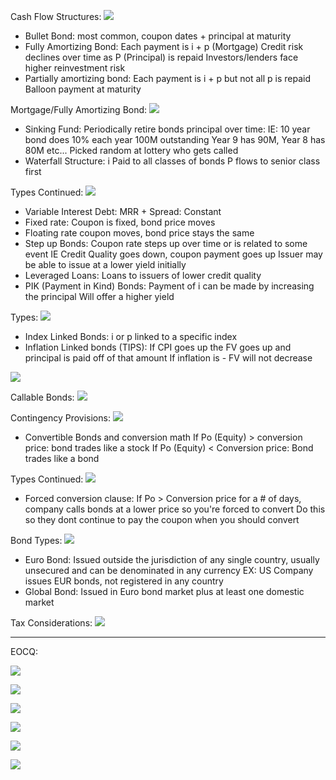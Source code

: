 
Cash Flow Structures:
![](https://i.imgur.com/b0P5k0B.png)
- Bullet Bond: most common, coupon dates + principal at maturity
- Fully Amortizing Bond: Each payment is i + p (Mortgage)
  Credit risk declines over time as P (Principal) is repaid
  Investors/lenders face higher reinvestment risk
- Partially amortizing bond: Each payment is i + p but not all p is repaid
  Balloon payment at maturity


Mortgage/Fully Amortizing Bond:
![](https://i.imgur.com/XEZwYkK.png)
- Sinking Fund: Periodically retire bonds principal over time:
  IE: 10 year bond does 10% each year 100M outstanding
  Year 9 has 90M, Year 8 has 80M etc...
  Picked random at lottery who gets called
- Waterfall Structure: i Paid to all classes of bonds P flows to senior class first


Types Continued:
![](https://i.imgur.com/G6C4F8j.png)
- Variable Interest Debt: MRR + Spread: Constant
- Fixed rate: Coupon is fixed, bond price moves
- Floating rate coupon moves, bond price stays the same
- Step up Bonds: Coupon rate steps up over time or is related to some event
  IE Credit Quality goes down, coupon payment goes up
  Issuer may be able to issue at a lower yield initially 
- Leveraged Loans: Loans to issuers of lower credit quality
- PIK (Payment in Kind) Bonds: Payment of i can be made by increasing the principal
  Will offer a higher yield



Types:
![](https://i.imgur.com/CAyeVN2.png)
- Index Linked Bonds: i or p linked to a specific index
- Inflation Linked bonds (TIPS): If CPI goes up the FV goes up and principal is paid off of that amount 
  If inflation is - FV will not decrease



![](https://i.imgur.com/c2sVoZ3.png)



Callable Bonds:
![](https://i.imgur.com/RPSc416.png)



Contingency Provisions:
![](https://i.imgur.com/cxaj7Uh.png)
- Convertible Bonds and conversion math
  If  Po (Equity) > conversion price: bond trades like a stock
  If Po (Equity) < Conversion price: Bond trades like a bond


Types Continued:
![](https://i.imgur.com/ZYozRsF.png)
- Forced conversion clause: If Po > Conversion price for a # of days, company calls bonds at a lower price so you're forced to convert
  Do this so they dont continue to pay the coupon when you should convert



Bond Types:
![](https://i.imgur.com/0gj5NJS.png)
- Euro Bond: Issued outside the jurisdiction of any single country, usually unsecured and can be denominated in any currency
  EX: US Company issues EUR bonds, not registered in any country
- Global Bond: Issued in Euro bond market plus at least one domestic market


Tax Considerations:
![](https://i.imgur.com/SaID9Kg.png)


____
EOCQ:

![](https://i.imgur.com/kjn6T7m.png)



![](https://i.imgur.com/TSx88hA.png)


![](https://i.imgur.com/57WOsE8.png)


![](https://i.imgur.com/zcFXxZ2.png)


![](https://i.imgur.com/l4pU853.png)


![](https://i.imgur.com/qcLdpfx.png)
